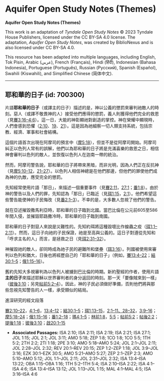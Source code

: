 # Aquifer Open Study Notes (Themes)

**Aquifer Open Study Notes (Themes)**

This work is an adaptation of *Tyndale Open Study Notes* © 2023 Tyndale House Publishers, licensed under the CC BY\-SA 4\.0 license. The adaptation, *Aquifer Open Study Notes*, was created by BiblioNexus and is also licensed under CC BY\-SA 4\.0\.

This resource has been adapted into multiple languages, including English, Tok Pisin, Arabic (عربي), French (Français), Hindi (हिंदी), Indonesian (Bahasa Indonesia), Portuguese (Português), Russian (Русский), Spanish (Español), Swahili (Kiswahili), and Simplified Chinese (简体中文).



--------------------------------

## 耶和華的日子 (id: 700300)

片語**耶和華的日子**（或譯主的日子）描述的是，神以公義的懲罰來審判祂敵人的時刻。惡人（或譯不敬畏神的人）接受他們應得的懲罰，義人則獲得他們完全的救恩（見[賽3:16–4:6](https://ref.ly/Isa3:16-Isa4:6)）。這一日，大能的神彰顯祂對創造的掌控。神在榮耀中顯現時，人們會感到恐懼（[2:10](https://ref.ly/Isa2:10)、[19](https://ref.ly/Isa2:19)、[21](https://ref.ly/Isa2:21)）。這是因為祂細察一切人類支持系統，包括宗教、經濟、軍事和社會結構。

這個片語首次出現在阿摩司的預言中（[摩5:18](https://ref.ly/Amos5:18)），但並不是從阿摩司開始。阿摩司糾正以色列人常有的誤解，他們以為耶和華的日子將是充滿喜樂的救恩之日，相信神會審判以色列的敵人，並恢復以色列人在迦南一帶的統治。

然而，阿摩司警告說，耶和華的日子將帶來黑暗，而非光明，因為人們正在反抗神（見[摩5:10–12](https://ref.ly/Amos5:10-Amos5:12)，[21–27](https://ref.ly/Amos5:21-Amos5:27)）。以色列人相信神總是在他們那邊，但他們的罪使他們成為神的仇敵，應受完全的懲罰。

先知經常使用片語「那日」，來描述一個重要事件（見[賽2:11](https://ref.ly/Isa2:11)，[27:1](https://ref.ly/Isa27:1)；[番1:8](https://ref.ly/Zeph1:8)）。由於神的警告以及人們的罪，先知認為「那日」已臨近（見[珥1:15](https://ref.ly/Joel1:15)，[2:1](https://ref.ly/Joel2:1)）。他們希望這些警告能使神的子民悔改（見[番2:1–3](https://ref.ly/Zeph2:1-Zeph2:3)）。不幸的是，大多數人忽視了他們的警告。

就在亞述摧毀撒馬利亞時，耶和華的日子臨到北國。當巴比倫在公元前605至586年間入侵，並摧毀耶路撒冷時，耶和華的日子臨到南國。

耶和華的日子對惡人來說是災難性的。先知約珥將這種毀壞比作蝗蟲之疫（[珥1:1–2:11](https://ref.ly/Joel1:1-Joel2:11)）。然而，這日子向祂的子民保證，祂是至高與公義的。這日子對遵從先知和「呼求主名的人」而言，是拯救之日（見[珥2:31–32](https://ref.ly/Joel2:31-Joel2:32)）。

神摧毀祂的敵人，卻同時成為祂子民的避難所和堡壘（[珥3:16](https://ref.ly/Joel3:16)）。列國被使用來審判以色列和猶大，日後也將經歷自己的「耶和華的日子」（例如，[賽13:4–22](https://ref.ly/Isa13:4-Isa13:22)；[結30:1–5](https://ref.ly/Ezek30:1-Ezek30:5)；[俄1:15–16](https://ref.ly/Obad1:15-Obad1:16)）。

舊約先知大多視審判為以色列人被擄到巴比倫的時期。新約聖經的作者，使用片語**主的日子**來描述耶穌以世界審判者的身分返回的時刻。那一天「要像賊來到一樣」（[彼後3:10](https://ref.ly/2Pet3:10)；另見[帖前5:2–4](https://ref.ly/1Thess5:2-1Thess5:4)）。因此，神的子民必須做好準備，否則他們將與那些忽視先知警告的人一樣，承受類似的結局。

進深研究的經文段落

[賽2:10–22](https://ref.ly/Isa2:10-Isa2:22)，[4:1–6](https://ref.ly/Isa4:1-Isa4:6)，[13:4–12](https://ref.ly/Isa13:4-Isa13:12)；[結30:1–5](https://ref.ly/Ezek30:1-Ezek30:5)；[珥1:13–15](https://ref.ly/Joel1:13-Joel1:15)，[2:1–11、](https://ref.ly/Joel2:1-Joel2:11)[28–32](https://ref.ly/Joel2:28-Joel2:32)，[3:9–16](https://ref.ly/Joel3:9-Joel3:16)；[摩5:18–24](https://ref.ly/Amos5:18-Amos5:24)；[俄1:15–16](https://ref.ly/Obad1:15-Obad1:16)；[番1:2–18](https://ref.ly/Zeph1:2-Zeph1:18)；[瑪4:1–5](https://ref.ly/Mal4:1-Mal4:5)；[林前1:8](https://ref.ly/1Cor1:8)，[5:5](https://ref.ly/1Cor5:5)；[帖前5:2](https://ref.ly/1Thess5:2)；[帖後2:2](https://ref.ly/2Thess2:2)；[提後1:18](https://ref.ly/2Tim1:18)；[彼後3:10](https://ref.ly/2Pet3:10)；[啟20:1–15](https://ref.ly/Rev20:1-Rev20:15)

* **Associated Passages:** ISA 2:10; ISA 2:11; ISA 2:19; ISA 2:21; ISA 27:1; JOL 1:15; JOL 2:1; JOL 3:11; AMO 5:18; ZEP 1:8; 1CO 1:8; 1CO 5:5; 1TH 5:2; 2TH 2:2; 2TI 1:18; 2PE 3:10; AMO 5:18–AMO 5:24; JOL 2:1–JOL 2:11; JOL 2:28–JOL 2:32; REV 20:1–REV 20:15; ZEP 1:2–ZEP 1:18; JOL 3:9–JOL 3:16; EZK 30:1–EZK 30:5; AMO 5:21–AMO 5:27; ZEP 2:1–ZEP 2:3; AMO 5:10–AMO 5:12; JOL 1:1–JOL 2:11; JOL 2:31–JOL 2:32; ISA 13:4–ISA 13:22; OBA 1:15–OBA 1:16; 1TH 5:2–1TH 5:4; ISA 2:10–ISA 2:22; ISA 4:1–ISA 4:6; ISA 13:4–ISA 13:12; JOL 1:13–JOL 1:15; MAL 4:1–MAL 4:5; ISA 3:16–ISA 4:6

